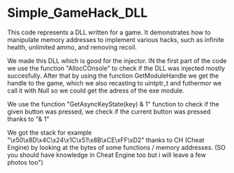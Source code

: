 # Simple_GameHack_DLL
This code represents a DLL written for a game. It demonstrates how to manipulate memory addresses to implement various hacks, such as infinite health, unlimited ammo, and removing recoil.
<picture>
 <source media="(prefers-color-scheme: dark)" srcset="https://i.pinimg.com/originals/c9/19/fc/c919fc265985a7d42e6677e53dd05b0c.jpg">

</picture>


We made this DLL which is good for the injector.
IN the first part of the code we use the function "AllocCOnsole" to check if the DLL was injected mostly succesfully.
After that by using the function GetModuleHandle we get the handle to the game, which we also
recasting to uintptr_t and futhermor we call it with Null so we could get the adress  of the exe module.

We use the function "GetAsyncKeyState(key) & 1" function to check if the given button was pressed, we check if the current button was pressed thanks to "& 1"

We got the stack for example "\x50\x8D\x4C\x24\x1C\x51\x8B\xCE\xFF\xD2" thanks to CH (Cheat Engine) by looking at the bytes of some functions / memory addresses. (SO you should have knowledge in Cheat Engine too but i will leave a  few photos  too")


